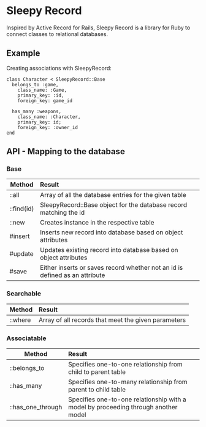 # Sleepy Record
Inspired by Active Record for Rails, Sleepy Record is a library for Ruby to connect classes to relational databases.

## Example
Creating associations with SleepyRecord:
```
class Character < SleepyRecord::Base
  belongs_to :game,
    class_name: :Game,
    primary_key: :id,
    foreign_key: game_id

  has_many :weapons,
    class_name: :Character,
    primary_key: id;
    foreign_key: :owner_id
end
```
## API - Mapping to the database

### Base

| Method     | Result        |
| ---------  |:--------------|
| ::all      | Array of all the database entries for the given table |
| ::find(id) | SleepyRecord::Base object for the database record matching the id |
| ::new      | Creates instance in the respective table |
| #insert    | Inserts new record into database based on object attributes |
| #update    | Updates existing record into database based on object attributes |
| #save      | Either inserts or saves record whether not an id is defined as an attribute |

### Searchable

| Method    | Result        |
| --------- |:--------------|
| ::where   | Array of all records that meet the given parameters |


### Associatable

| Method            | Result        |
| ----------------- |:--------------|
| ::belongs_to      | Specifies one-to-one relationship from child to parent table |
| ::has_many        | Specifies one-to-many relationship from parent to child table |
| ::has_one_through | Specifies one-to-one relationship with a model by proceeding through another model |

